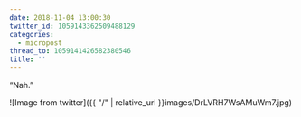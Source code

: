 ```yaml
---
date: 2018-11-04 13:00:30
twitter_id: 1059143362509488129
categories:
  - micropost
thread_to: 1059141426582380546
title: ''
---
```


“Nah.”

![Image from twitter]({{ "/" | relative_url  }}images/DrLVRH7WsAMuWm7.jpg)
